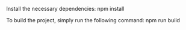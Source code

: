 Install the necessary dependencies:
npm install

To build the project, simply run the following command:
npm run build

